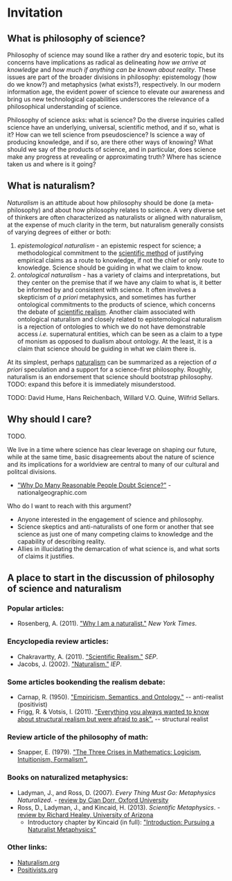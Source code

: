 Invitation
================================================================================


What is philosophy of science?
--------------------------------------------------------------------------------

Philosophy of science may sound like a rather dry and esoteric topic,
but its concerns have implications as radical as delineating
*how we arrive at knowledge* and
*how much if anything can be known about reality*.
These issues are part of the broader divisions in philosophy:
epistemology (how do we know?) and metaphysics (what exists?), respectively.
In our modern information age,
the evident power of science to elevate our awareness and bring us new
technological capabilities
underscores the relevance of a philosophical understanding of science.

Philosophy of science asks: what is science?
Do the diverse inquiries called science
have an underlying, universal, scientific method, and if so, what is it?
How can we tell science from pseudoscience?
Is science a way of producing knowledge, and if so, are there other
ways of knowing?
What should we say of the products of science,
and in particular, does science make any progress at
revealing or approximating truth?
Where has science taken us and where is it going?


What is naturalism?
--------------------------------------------------------------------------------

*Naturalism* is an attitude about how philosophy should be done (a meta-philosophy)
and about how philosophy relates to science.
A very diverse set of thinkers are often characterized as naturalists or aligned
with naturalism, at the expense of much clarity in the term, but naturalism
generally consists of varying degrees of either or both:

1.  *epistemological naturalism* - an epistemic respect for science;
    a methodological commitment to
    the [scientific method](http://rreece.github.io/outline-of-philosophy/scientific-method.html)
    of justifying empirical claims as a route to knowledge,
    if not the chief or only route to knowledge.
    Science should be guiding in what we claim to know.
2.  *ontological naturalism* - has a variety of claims and interpretations,
    but they center on the premise that if we have any claim to what is,
    it better be informed by and consistent with science.
    It often involves a skepticism of *a priori* metaphysics,
    and sometimes has further ontological commitments to the products of science,
    which concerns the debate of [scientific realism](http://rreece.github.io/outline-of-philosophy/scientific-realism.html).
    Another claim associated with ontological naturalism and closely
    related to epistemological naturalism is a rejection of ontologies to which we
    do not have demonstrable access *i.e.* supernatural entities,
    which can be seen as a claim to a type of monism as opposed to dualism about ontology.
    At the least, it is a claim that science should be guiding in what we claim there is.

At its simplest, perhaps [naturalism](http://rreece.github.io/outline-of-philosophy/naturalism.html)
can be summarized as a rejection of *a priori* speculation
and a support for a science-first philosophy.
Roughly, naturalism is an endorsement that science should bootstrap philosophy.
TODO: expand this before it is immediately misunderstood.

TODO: David Hume, Hans Reichenbach, Willard V.O. Quine, Wilfrid Sellars.


Why should I care?
--------------------------------------------------------------------------------

TODO.

We live in a time where science has clear leverage on shaping our future,
while at the same time,
basic disagreements about the nature of science and
its implications for a worldview
are central to many of our cultural and politcal divisions.

-   ["Why Do Many Reasonable People Doubt Science?"](http://ngm.nationalgeographic.com/2015/03/science-doubters/achenbach-text) - nationalgeographic.com

Who do I want to reach with this argument?

-   Anyone interested in the engagement of science and philosophy.
-   Science skeptics and anti-naturalists of one form or another that see science
    as just one of many competing claims to knowledge and the capability of
    describing reality.
-   Allies in illucidating the demarcation of what science is,
    and what sorts of claims it justifies.
    

A place to start in the discussion of philosophy of science and naturalism
--------------------------------------------------------------------------------

### Popular articles:

-   Rosenberg, A. (2011). ["Why I am a naturalist."](http://opinionator.blogs.nytimes.com/2011/09/17/why-i-am-a-naturalist/) *New York Times*.


### Encyclopedia review articles:

-   Chakravartty, A. (2011). ["Scientific Realism."](http://plato.stanford.edu/entries/scientific-realism/) *SEP*.
-   Jacobs, J. (2002). ["Naturalism."](http://www.iep.utm.edu/naturali/) *IEP*.


### Some articles bookending the realism debate:

-   Carnap, R. (1950). ["Empiricism, Semantics, and Ontology."](docs/1950.Carnap.Empiricism-Semantics-Ontology.pdf) -- anti-realist (positivist)
-   Frigg, R. & Votsis, I. (2011). ["Everything you always wanted to know about structural realism but were afraid to ask".](docs/2011.Frigg-Votsis.Everything-you-always-wanted-to-know-about-structural-realism-but-were-afraid-to-ask.pdf) -- structural realist


### Review article of the philosophy of math:

-   Snapper, E. (1979). ["The Three Crises in Mathematics: Logicism, Intuitionism, Formalism".](docs/1979.Snapper.three-crises-in-mathematics.pdf)


### Books on naturalized metaphysics:

-   Ladyman, J., and  Ross, D. (2007). *Every Thing Must Go: Metaphysics Naturalized*. - [review by Cian Dorr, Oxford University](https://ndpr.nd.edu/news/24377-every-thing-must-go-metaphysics-naturalized/)
-   Ross, D., Ladyman, J., and Kincaid, H. (2013). *Scientific Metaphysics*. - [review by Richard Healey, University of Arizona](http://ndpr.nd.edu/news/41185-scientific-metaphysics/)
    - Introductory chapter by Kincaid (in full): ["Introduction: Pursuing a Naturalist Metaphysics"](https://www.academia.edu/6778507/Introduction_Pursuing_a_Naturalist_Metaphysics_1)
    

### Other links:

-   [Naturalism.org](http://www.naturalism.org/)
-   [Positivists.org](http://positivists.org/)


